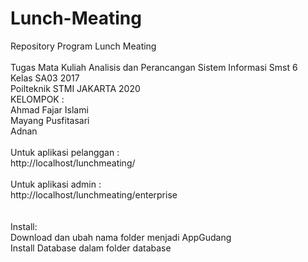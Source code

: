# Lunch-Meating
Repository Program Lunch Meating<br>
<br>
Tugas Mata Kuliah Analisis dan Perancangan Sistem Informasi Smst 6<br>
Kelas SA03 2017<br>
Poilteknik STMI JAKARTA 2020<br>
KELOMPOK :<br>
Ahmad Fajar Islami<br>
Mayang Pusfitasari<br>
Adnan<br>
<br>
Untuk aplikasi pelanggan :<br>
http://localhost/lunchmeating/<br>
<br>
Untuk aplikasi admin :<br>
http://localhost/lunchmeating/enterprise<br>
<br>
<br>
Install:<br>
Download dan ubah nama folder menjadi AppGudang<br>
Install Database dalam folder database<br>

